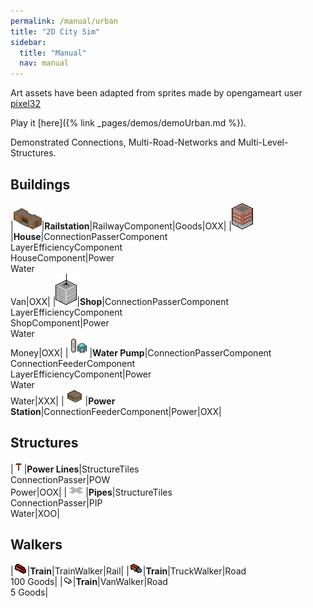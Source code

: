 ```yaml
---
permalink: /manual/urban
title: "2D City Sim"
sidebar:
  title: "Manual"
  nav: manual
---
```


Art assets have been adapted from sprites made by opengameart user [pixel32](https://opengameart.org/users/pixel32)

Play it [here]({% link _pages/demos/demoUrban.md %}).  

Demonstrated Connections, Multi-Road-Networks and Multi-Level-Structures.

## Buildings

|![Railstation](/assets/images/urban/railstation.png)|__Railstation__|RailwayComponent|Goods|OXX|
|![House](/assets/images/urban/house.png)|__House__|ConnectionPasserComponent<br/>LayerEfficiencyComponent<br/>HouseComponent|Power<br/>Water<br/>Van|OXX|
|![Shop](/assets/images/urban/shop.png)|__Shop__|ConnectionPasserComponent<br/>LayerEfficiencyComponent<br/>ShopComponent|Power<br/>Water<br/>Money|OXX|
|![WaterPump](/assets/images/urban/pump.png)|__Water Pump__|ConnectionPasserComponent<br/>ConnectionFeederComponent<br/>LayerEfficiencyComponent|Power<br/>Water<br/>Water|XXX|
|![PowerStation](/assets/images/urban/powerstation.png)|__Power Station__|ConnectionFeederComponent|Power|OXX|

## Structures

|![PowerLines](/assets/images/urban/powerLine.png)|__Power Lines__|StructureTiles<br/>ConnectionPasser|POW<br/>Power|OOX|
|![Pipes](/assets/images/urban/pipe.png)|__Pipes__|StructureTiles<br/>ConnectionPasser|PIP<br/>Water|XOO|

## Walkers

|![Train](/assets/images/urban/train.png)|__Train__|TrainWalker|Rail|
|![Truck](/assets/images/urban/truck.png)|__Train__|TruckWalker|Road<br/>100 Goods|
|![Van](/assets/images/urban/van.png)|__Train__|VanWalker|Road<br/>5 Goods|
